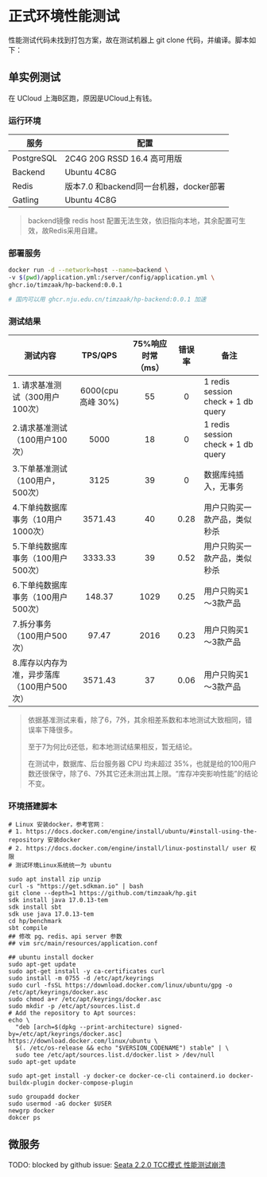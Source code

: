 # 正式环境性能测试

性能测试代码未找到打包方案，故在测试机器上 git clone 代码，并编译。脚本如下：

## 单实例测试
在 UCloud 上海B区跑，原因是UCloud上有钱。

### 运行环境
| 服务       | 配置        |
|------------|-------------|
| PostgreSQL | 2C4G 20G RSSD 16.4 高可用版|
| Backend    | Ubuntu 4C8G |
| Redis      | 版本7.0 和backend同一台机器，docker部署|
| Gatling |Ubuntu 4C8G|

> backend镜像 redis host 配置无法生效，依旧指向本地，其余配置可生效，故Redis采用自建。
### 部署服务
```sh
docker run -d --network=host --name=backend \
-v $(pwd)/application.yml:/server/config/application.yml \
ghcr.io/timzaak/hp-backend:0.0.1

# 国内可以用 ghcr.nju.edu.cn/timzaak/hp-backend:0.0.1 加速
```

### 测试结果
| 测试内容                                 | TPS/QPS | 75%响应时常（ms） | 错误率 | 备注                               |
|------------------------------------------|:---------:|:--------:|:--------:|------------------------------------|
|1. 请求基准测试（300用户100次）|     6000(cpu 高峰 30%)   |55   |   0  | 1 redis session check + 1 db query |
|2.请求基准测试（100用户100次）|     5000   |18   |   0  | 1 redis session check + 1 db query |
|3.下单基准测试 （100用户，500次）|      3125  | 39      | 0       | 数据库纯插入，无事务               |
|4.下单纯数据库事务（10用户1000次）         |   3571.43|  40   |    0.28    | 用户只购买一款产品，类似秒杀       |
|5.下单纯数据库事务（100用户500次）         |  3333.33    |    39    |    0.52    | 用户只购买一款产品，类似秒杀       |
|6.下单纯数据库事务（100用户500次）         |     148.37    |   1029   |  0.25    | 用户只购买1～3款产品      |(毛刺严重)
|7.拆分事务（100用户500次）                 |      97.47	   |     2016       |   0.23     | 用户只购买1～3款产品|(毛刺严重)
|8.库存以内存为准，异步落库（100用户500次） |     3571.43	    |     37    |    0.06    | 用户只购买1～3款产品  |


> 依据基准测试来看，除了6，7外，其余相差系数和本地测试大致相同，错误率下降很多。
>
> 至于7为何比6还低，和本地测试结果相反，暂无结论。 
>
> 在测试中，数据库、后台服务器 CPU 均未超过 35%，也就是给的100用户数还很保守，除了6、7外其它还未测出其上限。“库存冲突影响性能”的结论不变。


### 环境搭建脚本
```shell
# Linux 安装docker，参考官网：
# 1. https://docs.docker.com/engine/install/ubuntu/#install-using-the-repository 安装docker
# 2. https://docs.docker.com/engine/install/linux-postinstall/ user 权限
# 测试环境Linux系统统一为 ubuntu 

sudo apt install zip unzip
curl -s "https://get.sdkman.io" | bash
git clone --depth=1 https://github.com/timzaak/hp.git
sdk install java 17.0.13-tem
sdk install sbt
sdk use java 17.0.13-tem
cd hp/benchmark
sbt compile
## 修改 pg、redis、api server 参数
## vim src/main/resources/application.conf 

## ubuntu install docker
sudo apt-get update
sudo apt-get install -y ca-certificates curl
sudo install -m 0755 -d /etc/apt/keyrings
sudo curl -fsSL https://download.docker.com/linux/ubuntu/gpg -o /etc/apt/keyrings/docker.asc
sudo chmod a+r /etc/apt/keyrings/docker.asc
sudo mkdir -p /etc/apt/sources.list.d
# Add the repository to Apt sources:
echo \
  "deb [arch=$(dpkg --print-architecture) signed-by=/etc/apt/keyrings/docker.asc] https://download.docker.com/linux/ubuntu \
  $(. /etc/os-release && echo "$VERSION_CODENAME") stable" | \
  sudo tee /etc/apt/sources.list.d/docker.list > /dev/null
sudo apt-get update

sudo apt-get install -y docker-ce docker-ce-cli containerd.io docker-buildx-plugin docker-compose-plugin

sudo groupadd docker
sudo usermod -aG docker $USER
newgrp docker
dokcer ps
```

## 微服务
TODO: blocked by github issue: [Seata 2.2.0 TCC模式 性能测试崩溃](https://github.com/apache/incubator-seata/issues/6972)